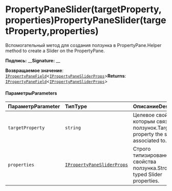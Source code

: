 # <a name="propertypaneslidertargetpropertyproperties"></a><span data-ttu-id="2c1a2-101">PropertyPaneSlider(targetProperty,properties)</span><span class="sxs-lookup"><span data-stu-id="2c1a2-101">PropertyPaneSlider(targetProperty,properties)</span></span>




<span data-ttu-id="2c1a2-102">Вспомогательный метод для создания ползунка в PropertyPane.</span><span class="sxs-lookup"><span data-stu-id="2c1a2-102">Helper method to create a Slider on the PropertyPane.</span></span>

<span data-ttu-id="2c1a2-103">**Подпись:** __</span><span class="sxs-lookup"><span data-stu-id="2c1a2-103">**Signature:** __</span></span>

<span data-ttu-id="2c1a2-104">**Возвращаемое значение**: [`IPropertyPaneField`](../sp-webpart-base/ipropertypanefield.md)<[`IPropertyPaneSliderProps`](../sp-webpart-base/ipropertypanesliderprops.md)></span><span class="sxs-lookup"><span data-stu-id="2c1a2-104">**Returns**: [`IPropertyPaneField`](../sp-webpart-base/ipropertypanefield.md)<[`IPropertyPaneSliderProps`](../sp-webpart-base/ipropertypanesliderprops.md)></span></span>





#### <a name="parameters"></a><span data-ttu-id="2c1a2-105">Параметры</span><span class="sxs-lookup"><span data-stu-id="2c1a2-105">Parameters</span></span>


| <span data-ttu-id="2c1a2-106">Параметр</span><span class="sxs-lookup"><span data-stu-id="2c1a2-106">Parameter</span></span>    | <span data-ttu-id="2c1a2-107">Тип</span><span class="sxs-lookup"><span data-stu-id="2c1a2-107">Type</span></span>    | <span data-ttu-id="2c1a2-108">Описание</span><span class="sxs-lookup"><span data-stu-id="2c1a2-108">Description</span></span> |
|:-------------|:---------------|:------------|
| `targetProperty`    | `string` | <span data-ttu-id="2c1a2-109">Целевое свойство, с которым связан ползунок.</span><span class="sxs-lookup"><span data-stu-id="2c1a2-109">Target property the slider is associated to.</span></span> |
| `properties`    | [`IPropertyPaneSliderProps`](../sp-webpart-base/ipropertypanesliderprops.md) | <span data-ttu-id="2c1a2-110">Строго типизированные свойства ползунка.</span><span class="sxs-lookup"><span data-stu-id="2c1a2-110">Strongly typed Slider properties.</span></span> |


